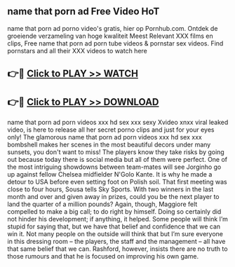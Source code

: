 ## name that porn ad Free Video HoT 

name that porn ad porno video's gratis, hier op Pornhub.com. Ontdek de groeiende verzameling van hoge kwaliteit Meest Relevant XXX films en clips,
Free name that porn ad porn tube videos & pornstar sex videos. Find pornstars and all their XXX videos to watch here


## 👉🔴 [Click to PLAY >> WATCH](http://us.freeplayer.one?title=name_that_porn_ad&ref=16D)

## 👉🔴 [Click to PLAY >> DOWNLOAD](http://us.freeplayer.one?title=name_that_porn_ad&ref=16D)


name that porn ad porn videos xxx hd sex xxx sexy Xvideo xnxx viral leaked video, is here to release all her secret porno clips and just for your eyes only! The glamorous name that porn ad porn videos xxx hd sex xxx bombshell makes her scenes in the most beautiful decors under many sunsets, you don't want to miss! The players know they take risks by going out because today there is social media but all of them were perfect. One of the most intriguing showdowns between team-mates will see Jorginho go up against fellow Chelsea midfielder N'Golo Kante. It is why he made a detour to USA before even setting foot on Polish soil. That first meeting was close to four hours, Sousa tells Sky Sports. With two winners in the last month and over and given away in prizes, could you be the next player to land the quarter of a million pounds? Again, though, Maggiore felt compelled to make a big call; to do right by himself. Doing so certainly did not hinder his development; if anything, it helped. Some people will think I’m stupid for saying that, but we have that belief and confidence that we can win it. Not many people on the outside will think that but I’m sure everyone in this dressing room – the players, the staff and the management – all have that same belief that we can. Rashford, however, insists there are no truth to those rumours and that he is focused on improving his own game.